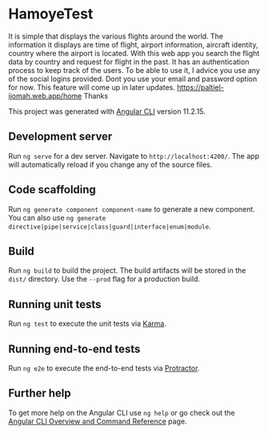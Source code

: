 # HamoyeTest
It is simple that displays the various flights around the world. The information it displays are time of flight, airport information, aircraft identity, country where the airport is located.
With this web app you search the flight data by country and request for flight in the past.
It has an authentication process to keep track of the users. To be able to use it, I advice you use any of the social logins provided. Dont you use your email and password option for now. This feature will come up in later updates. 
https://paltiel-ijomah.web.app/home
Thanks

This project was generated with [Angular CLI](https://github.com/angular/angular-cli) version 11.2.15.

## Development server

Run `ng serve` for a dev server. Navigate to `http://localhost:4200/`. The app will automatically reload if you change any of the source files.

## Code scaffolding

Run `ng generate component component-name` to generate a new component. You can also use `ng generate directive|pipe|service|class|guard|interface|enum|module`.

## Build

Run `ng build` to build the project. The build artifacts will be stored in the `dist/` directory. Use the `--prod` flag for a production build.

## Running unit tests

Run `ng test` to execute the unit tests via [Karma](https://karma-runner.github.io).

## Running end-to-end tests

Run `ng e2e` to execute the end-to-end tests via [Protractor](http://www.protractortest.org/).

## Further help

To get more help on the Angular CLI use `ng help` or go check out the [Angular CLI Overview and Command Reference](https://angular.io/cli) page.
